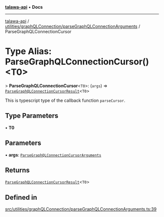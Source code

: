 [**talawa-api**](../../../../README.md) • **Docs**

***

[talawa-api](../../../../modules.md) / [utilities/graphQLConnection/parseGraphQLConnectionArguments](../README.md) / ParseGraphQLConnectionCursor

# Type Alias: ParseGraphQLConnectionCursor()\<T0\>

\> **ParseGraphQLConnectionCursor**\<`T0`\>: (`args`) =\> [`ParseGraphQLConnectionCursorResult`](ParseGraphQLConnectionCursorResult.md)\<`T0`\>

This is typescript type of the callback function `parseCursor`.

## Type Parameters

• **T0**

## Parameters

• **args**: [`ParseGraphQLConnectionCursorArguments`](ParseGraphQLConnectionCursorArguments.md)

## Returns

[`ParseGraphQLConnectionCursorResult`](ParseGraphQLConnectionCursorResult.md)\<`T0`\>

## Defined in

[src/utilities/graphQLConnection/parseGraphQLConnectionArguments.ts:39](https://github.com/PalisadoesFoundation/talawa-api/blob/a87b45a1c490c996c3a8a52e117ecbaa4742ef49/src/utilities/graphQLConnection/parseGraphQLConnectionArguments.ts#L39)
